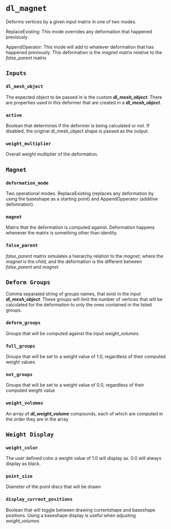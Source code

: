 # `dl_magnet`

Deforms vertices by a given input matrix in one of two modes.  

ReplaceExisting: This mode overrides any deformation that happened previously

AppendOperator: This mode will add to whatever deformation that has happened previously.  This deformation is the *magnet* matrix relative to the *false_parent* matrix

## `Inputs`

### `dl_mesh_object`

The expected object to be passed in is the custom ***dl_mesh_object***.  There are properties used in this deformer that are created in a ***dl_mesh_object***.

### `active`

Boolean that determines if the deformer is being calculated or not.  If disabled, the original dl_mesh_object shape is passed as the output.

### `weight_multiplier`

Overall weight multiplier of the deformation.

## `Magnet`

### `deformation_mode`

Two operational modes.  ReplaceExisting (replaces any deformation by using the baseshape as a starting point) and AppendOpperator (additive defomration).

### `magnet`

Matrix that the deformation is computed against.  Deformation happens whenever the matrix is something other than identity.

### `false_parent`

*false_parent* matrix simulates a hierarchy relation to the *magnet*, where the *magnet* is the child, and the deformation is the different between *false_parent* and *magnet*

## `Deform Groups`

Comma separated string of groups names, that exist in the input ***dl_mesh_object***.  These groups will limit the number of vertices that will be calculated for the deformation to only the ones contained in the listed groups.  

### `deform_groups`

Groups that will be computed against the input *weight_volumes*.

### `full_groups`

Groups that will be set to a weight value of 1.0, regardless of their computed weight values.

### `not_groups`

Groups that will be set to a weight value of 0.0, regardless of their computed weight value

### `weight_volumes`

An array of ***dl_weight_volume*** compounds, each of which are computed in the order they are in the array

## `Weight Display`

### `weight_color`

The user defined color a weight value of 1.0 will display as.  0.0 will always display as black.

### `point_size`

Diameter of the point discs that will be drawn

### `display_current_positions`

Boolean that will toggle between drawing currentshape and baseshape positions.  Using a baseshape display is useful when adjusting *weight_volumes*
